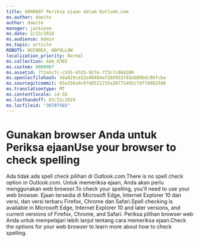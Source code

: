 ```yaml
---
title: 8000007 Periksa ejaan dalam Outlook.com
ms.author: daeite
author: daeite
manager: jackiesm
ms.date: 2/23/2018
ms.audience: Admin
ms.topic: article
ROBOTS: NOINDEX, NOFOLLOW
localization_priority: Normal
ms.collection: Adm_O365
ms.custom: 8000007
ms.assetid: 7f2a5cfc-c555-4325-927e-7f3c7c884200
ms.openlocfilehash: 3da029ce22ed0484af38d953f83eb89bdc96fcba
ms.sourcegitcommit: 03a156a9c9740521155a30775492c7dff0982588
ms.translationtype: MT
ms.contentlocale: id-ID
ms.lasthandoff: 03/22/2019
ms.locfileid: "30787565"
---
```

# <a name="use-your-browser-to-check-spelling"></a><span data-ttu-id="ea529-102">Gunakan browser Anda untuk Periksa ejaan</span><span class="sxs-lookup"><span data-stu-id="ea529-102">Use your browser to check spelling</span></span>

<span data-ttu-id="ea529-103">Ada tidak ada spell check pilihan di Outlook.com.</span><span class="sxs-lookup"><span data-stu-id="ea529-103">There is no spell check option in Outlook.com.</span></span> <span data-ttu-id="ea529-104">Untuk memeriksa ejaan, Anda akan perlu menggunakan web browser.</span><span class="sxs-lookup"><span data-stu-id="ea529-104">To check your spelling, you'll need to use your web browser.</span></span> <span data-ttu-id="ea529-105">Ejaan tersedia di Microsoft Edge, Internet Explorer 10 dan versi, dan versi terbaru Firefox, Chrome dan Safari.</span><span class="sxs-lookup"><span data-stu-id="ea529-105">Spell checking is available in Microsoft Edge, Internet Explorer 10 and later versions, and current versions of Firefox, Chrome, and Safari.</span></span> <span data-ttu-id="ea529-106">Periksa pilihan browser web Anda untuk mempelajari lebih lanjut tentang cara memeriksa ejaan.</span><span class="sxs-lookup"><span data-stu-id="ea529-106">Check the options for your web browser to learn more about how to check spelling.</span></span>
  


